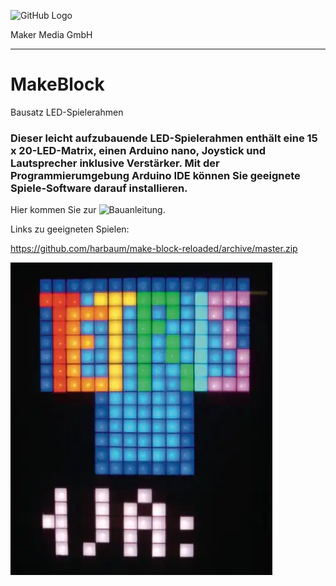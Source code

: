 ![GitHub Logo](http://www.heise.de/make/icons/make_logo.png)

Maker Media GmbH
*** 

# MakeBlock
Bausatz LED-Spielerahmen 

### Dieser leicht aufzubauende LED-Spielerahmen enthält eine 15 x 20-LED-Matrix, einen Arduino nano, Joystick und Lautsprecher inklusive Verstärker. Mit der Programmierumgebung Arduino IDE können Sie geeignete Spiele-Software darauf installieren.

Hier kommen Sie zur ![Bauanleitung](https://github.com/MakeMagazinDE/MakeBlock/blob/master/Bauanleitung/Bauanleitung).

Links zu geeigneten Spielen:

https://github.com/harbaum/make-block-reloaded/archive/master.zip

![Picture](https://github.com/MakeMagazinDE/MakeBlock/blob/master/tn_tetris_hw11.slr_SO.jpg) 


